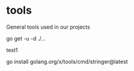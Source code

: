 # tools

General tools used in our projects

go get -u -d ./...

test1


go install golang.org/x/tools/cmd/stringer@latest